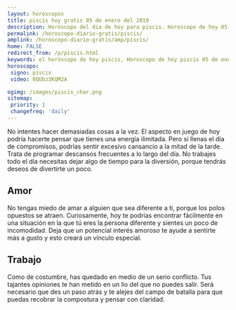 ```yaml
---
layout: horoscopos
title: piscis hoy gratis 05 de enero del 2019 
description: Horóscopo del dia de hoy para piscis. Horoscopo de hoy 05 de enero del 2019. Las predicciones de amor, trabajo, vida personal gratis.
permalink: /horoscopo-diario-gratis/piscis/
amplink: /horoscopo-diario-gratis/amp/piscis/
home: FALSE
redirect_from: /p/piscis.html
keywords: el horóscopo de hoy piscis, Horoscopo de hoy piscis 05 de enero del 2019,horóscopo del día,horoscopo del dia de hoy,horoscopo de hoy,horoscopo de hoy piscis,piscis hoy,signos zodiacales,horóscopo de hoy,horoscopos de hoy,horoscopo piscis hoy,horoscopo de piscis de hoy,horóscopo de hoy piscis,horoscopos,piscis de hoy,los horoscopos de hoy,piscis de hoy,piscis 05 de enero del 2019,signos zodiacales 2019, el horoscopo de hoy
horoscopo:
 signo: piscis
 video: 0QUbz3KQM2A

ogimg: /images/piscis_char.png
sitemap:
 priority: 1
 changefreq: 'daily'
---
```



No intentes hacer demasiadas cosas a la vez. El aspecto en juego de hoy podría hacerte pensar que tienes una energía ilimitada. Pero si llenas el día de compromisos, podrías sentir excesivo cansancio a la mitad de la tarde. Trata de programar descansos frecuentes a lo largo del día. No trabajes todo el día necesitas dejar algo de tiempo para la diversión, porque tendrás deseos de divertirte un poco.

## Amor

No tengas miedo de amar a alguien que sea diferente a ti, porque los polos opuestos se atraen. Curiosamente, hoy te podrías encontrar fácilmente en una situación en la que tú eres la persona diferente y sientes un poco de incomodidad. Deja que un potencial interés amoroso te ayude a sentirte más a gusto y esto creará un vínculo especial.

## Trabajo

Como de costumbre, has quedado en medio de un serio conflicto. Tus tajantes opiniones te han metido en un lío del que no puedes salir. Será necesario que des un paso atrás y te alejes del campo de batalla para que puedas recobrar la compostura y pensar con claridad.